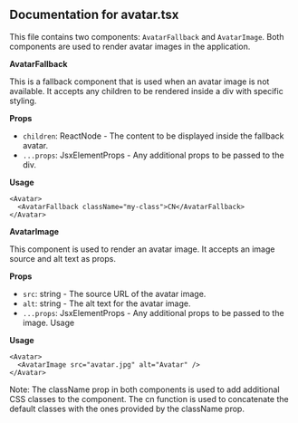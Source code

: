 ## Documentation for avatar.tsx

This file contains two components: `AvatarFallback` and `AvatarImage`. Both components are used to render avatar images in the application.

**AvatarFallback**

This is a fallback component that is used when an avatar image is not available. It accepts any children to be rendered inside a div with specific styling.

**Props**

- `children`: ReactNode - The content to be displayed inside the fallback avatar.
- `...props`: JsxElementProps - Any additional props to be passed to the div.

**Usage**

```tsx
<Avatar>
  <AvatarFallback className="my-class">CN</AvatarFallback>
</Avatar>
```

**AvatarImage**

This component is used to render an avatar image. It accepts an image source and alt text as props.

**Props**

- `src`: string - The source URL of the avatar image.
- `alt`: string - The alt text for the avatar image.
- `...props`: JsxElementProps - Any additional props to be passed to the image.
  Usage

**Usage**

```tsx
<Avatar>
  <AvatarImage src="avatar.jpg" alt="Avatar" />
</Avatar>
```

Note: The className prop in both components is used to add additional CSS classes to the component. The cn function is used to concatenate the default classes with the ones provided by the className prop.
